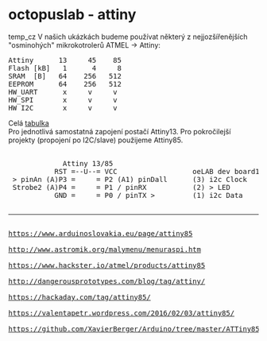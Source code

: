 # octopuslab - attiny
temp_cz
V našich ukázkách budeme používat některý z nejjozšířenějších "osminohých" mikrokotrolerů ATMEL -> Attiny:<br />
<pre>
Attiny      13     45    85
Flash [kB]   1      4     8
SRAM  [B]   64    256   512 
EEPROM      64    256   512 
HW_UART      x     v     v   
HW_SPI       x     v     v
HW_I2C       x     v     v
</pre>
Celá <a href=https://en.wikipedia.org/wiki/Atmel_AVR_ATtiny_comparison_chart>tabulka</a><br />
Pro jednotlivá samostatná zapojení postačí Attiny13. Pro pokročilejší projekty (propojení po I2C/slave) použijeme Attiny85.<br />
<br />
<pre>
             Attiny 13/85 
           RST =--U--= VCC                  oeLAB dev board1                  
 > pinAn (A)P3 =     = P2 (A1) pinDall      (3) i2c Clock 
 Strobe2 (A)P4 =     = P1 / pinRX           (2) > LED 
           GND =     = P0 / pinTX >         (1) i2c Data 
<//pre>
<hr />
<a href=https://www.arduinoslovakia.eu/page/attiny85>https://www.arduinoslovakia.eu/page/attiny85</a><br />
<a href=http://www.astromik.org/malymenu/menuraspi.htm>http://www.astromik.org/malymenu/menuraspi.htm</a><br />
<a href=https://www.hackster.io/atmel/products/attiny85>https://www.hackster.io/atmel/products/attiny85</a><br />
<a href=http://dangerousprototypes.com/blog/tag/attiny/>http://dangerousprototypes.com/blog/tag/attiny/</a><br />
<a href=https://hackaday.com/tag/attiny85/>https://hackaday.com/tag/attiny85/</a><br />
<a href=https://valentapetr.wordpress.com/2016/02/03/attiny85/>https://valentapetr.wordpress.com/2016/02/03/attiny85/</a><br />
<a href=https://github.com/XavierBerger/Arduino/tree/master/ATTiny85>https://github.com/XavierBerger/Arduino/tree/master/ATTiny85</a><br />
